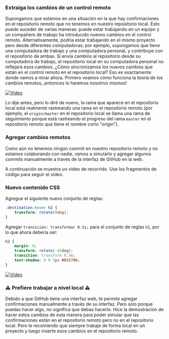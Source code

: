 ### Extraiga los cambios de un control remoto ###

Supongamos que estamos en una situación en la que hay confirmaciones en el repositorio remoto que no tenemos en nuestro repositorio local. Esto puede suceder de varias maneras: puede estar trabajando en un equipo y un compañero de trabajo ha introducido nuevos cambios en el control remoto. Alternativamente, podría estar trabajando en el mismo proyecto pero desde diferentes computadoras; por ejemplo, supongamos que tiene una computadora de trabajo y una computadora personal, y contribuye con el repositorio de ambas. Si envía cambios al repositorio desde su computadora de trabajo, el repositorio local en su computadora personal no reflejará esos cambios. ¿Cómo sincronizamos los nuevos cambios que están en el control remoto en el repositorio local? Eso es exactamente donde vamos a mirar ahora. Primero veamos cómo funciona la teoría de los cambios remotos, ¡entonces lo haremos nosotros mismos!

[![Video](http://img.youtube.com/vi/MjNU2LTDVAA/maxresdefault.jpg)](https://www.youtube.com/watch?v=MjNU2LTDVAA)

Lo dije antes, pero lo diré de nuevo, la rama que aparece en el repositorio local está realmente rastreando una rama en el repositorio remoto (por ejemplo, el `origin/master` en el repositorio local se llama una rama de seguimiento porque está rastreando el progreso del rama `master` en el repositorio remoto que tiene el nombre corto "origin").

### Agregar cambios remotos ###

Como aún no tenemos ningún commit en nuestro repositorio remoto y no estamos colaborando con nadie, vamos a simularlo y agregar algunos commits manualmente a través de la interfaz de GitHub en la web.

A continuación se muestra un video de recorrido. Use los fragmentos de código para seguir el video.

### Nuevo contenido CSS ###

Agregue el siguiente nuevo conjunto de reglas:

```css
.destination:hover h2 {
    transform: rotate(0deg);
}
```
Agregar `transición: transformar 0.5s;` para el conjunto de reglas `h2`, por lo que ahora debería ser:

```css
h2 {
    margin: 0;
    transform: rotate(-45deg);
    transition: transform 0.5s;
    text-shadow: 0 0 5px #01579b;
}
```

[![Video](http://img.youtube.com/vi/UBYxcTg6VLU/maxresdefault.jpg)](https://www.youtube.com/watch?v=UBYxcTg6VLU)

### :warning: Prefiere trabajar a nivel local :warning: ###

Debido a que GitHub tiene una interfaz web, te permite agregar confirmaciones manualmente a través de su interfaz. Pero solo porque puedas hacer algo, no significa que debas hacerlo. Hice la demostración de hacer estos cambios de esta manera para poder simular que las confirmaciones están en el repositorio remoto pero no en el repositorio local. Pero le recomiendo que siempre trabaje de forma local en un proyecto y luego inserte esos cambios en el repositorio remoto.
